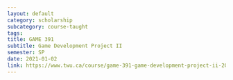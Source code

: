 ```yaml
---
layout: default
category: scholarship
subcategory: course-taught
tags:
title: GAME 391
subtitle: Game Development Project II
semester: SP
date: 2021-01-02
link: https://www.twu.ca/course/game-391-game-development-project-ii-2020-2021
---
```

